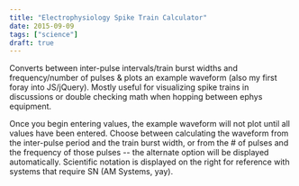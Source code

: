 ```yaml
---
title: "Electrophysiology Spike Train Calculator"
date: 2015-09-09
tags: ["science"]
draft: true
---
```

Converts between inter-pulse intervals/train burst widths and frequency/number of pulses & plots an example waveform (also my first foray into JS/jQuery). Mostly useful for visualizing spike trains in discussions or double checking math when hopping between ephys equipment.

Once you begin entering values, the example waveform will not plot until all values have been entered. Choose between calculating the waveform from the inter-pulse period and the train burst width, or from the # of pulses and the frequency of those pulses -- the alternate option will be displayed automatically.  Scientific notation is displayed on the right for reference with systems that require SN (AM Systems, yay).